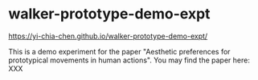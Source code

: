 # walker-prototype-demo-expt
https://yi-chia-chen.github.io/walker-prototype-demo-expt/

This is a demo experiment for the paper "Aesthetic preferences for prototypical movements in human actions".
You may find the paper here: XXX